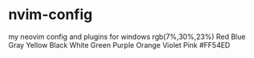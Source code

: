 # nvim-config
my neovim config and plugins for windows
rgb(7%,30%,23%)
Red
Blue
Gray
Yellow
Black
White
Green
Purple
Orange
Violet
Pink
#FF54ED

